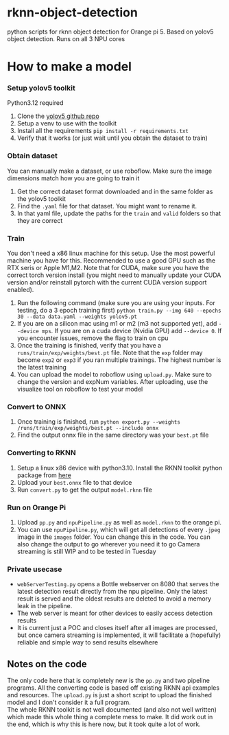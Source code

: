 # rknn-object-detection
python scripts for rknn object detection for Orange pi 5. Based on yolov5 object detection. Runs on all 3 NPU cores

# How to make a model
### Setup yolov5 toolkit
Python3.12 required
1. Clone the [yolov5 github repo](https://github.com/ultralytics/yolov5)
2. Setup a venv to use with the toolkit
3. Install all the requirements `pip install -r requirements.txt`
4. Verify that it works (or just wait until you obtain the dataset to train)
### Obtain dataset
You can manually make a dataset, or use roboflow. Make sure the image dimensions match how you are going to train it
1. Get the correct dataset format downloaded and in the same folder as the yolov5 toolkit
2. Find the `.yaml` file for that dataset. You might want to rename it.
3. In that yaml file, update the paths for the `train` and `valid` folders so that they are correct
### Train 
You don't need a x86 linux machine for this setup. Use the most powerful machine you have for this. Recommended to use a good GPU such as the RTX seris or Apple M1,M2. Note that for CUDA, make sure you have the correct torch version install (you might need to manually update your CUDA version and/or reinstall pytorch with the current CUDA version support enabled).
1. Run the following command (make sure you are using your inputs. For testing, do a 3 epoch training first) `python train.py --img 640 --epochs 30 --data data.yaml --weights yolov5.pt`
2. If you are on a silicon mac using m1 or m2 (m3 not supported yet), add `--device mps`. If you are on a cuda device (Nvidia GPU) add `--device 0`. If you encounter issues, remove the flag to train on cpu
3. Once the training is finished, verify that you have a `runs/train/exp/weights/best.pt` file. Note that the `exp` folder may become `exp2` or `exp3` if you ran multiple trainings. The highest number is the latest training
4. You can upload the model to roboflow using `upload.py`. Make sure to change the version and expNum variables. After uploading, use the visualize tool on roboflow to test your model
### Convert to ONNX
1. Once training is finished, run `python export.py --weights /runs/train/exp/weights/best.pt --include onnx`
2. Find the output onnx file in the same directory was your `best.pt` file
### Converting to RKNN
1. Setup a linux x86 device with python3.10. Install the RKNN toolkit python package from [here](https://github.com/airockchip/rknn-toolkit2/tree/master/rknn-toolkit2/packages)
2. Upload your `best.onnx` file to that device
3. Run `convert.py` to get the output `model.rknn` file
### Run on Orange Pi
1. Upload `pp.py` and `npuPipeline.py` as well as `model.rknn` to the orange pi.
2. You can use `npuPipeline.py`, which will get all detections of every `.jpeg` image in the `images` folder. You can change this in the code. You can also change the output to go wherever you need it to go
Camera streaming is still WIP and to be tested in Tuesday
### Private usecase
- `webServerTesting.py` opens a Bottle webserver on 8080 that serves the latest detection result directly from the npu pipeline. Only the latest result is served and the oldest results are deleted to avoid a memory leak in the pipeline.
- The web server is meant for other devices to easily access detection results
- It is current just a POC and closes itself after all images are processed, but once camera streaming is implemented, it will facilitate a (hopefully) reliable and simple way to send results elsewhere
## Notes on the code
The only code here that is completely new is the `pp.py` and two pipeline programs. All the converting code is based off existing RKNN api examples and resources. The `upload.py` is just a short script to upload the finished model and I don't consider it a full program.  
The whole RKNN toolkit is not well documented (and also not well written) which made this whole thing a complete mess to make. It did work out in the end, which is why this is here now, but it took quite a lot of work.
